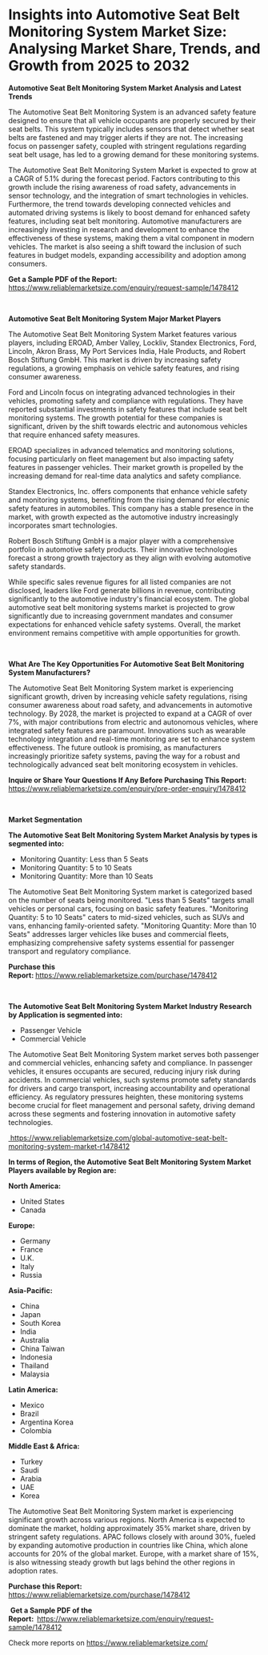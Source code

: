 <p><h1>Insights into Automotive Seat Belt Monitoring System Market Size: Analysing Market Share, Trends, and Growth from 2025 to 2032</h1></p><p><strong>Automotive Seat Belt Monitoring System Market Analysis and Latest Trends</strong></p>
<p><p>The Automotive Seat Belt Monitoring System is an advanced safety feature designed to ensure that all vehicle occupants are properly secured by their seat belts. This system typically includes sensors that detect whether seat belts are fastened and may trigger alerts if they are not. The increasing focus on passenger safety, coupled with stringent regulations regarding seat belt usage, has led to a growing demand for these monitoring systems.</p><p>The Automotive Seat Belt Monitoring System Market is expected to grow at a CAGR of 5.1% during the forecast period. Factors contributing to this growth include the rising awareness of road safety, advancements in sensor technology, and the integration of smart technologies in vehicles. Furthermore, the trend towards developing connected vehicles and automated driving systems is likely to boost demand for enhanced safety features, including seat belt monitoring. Automotive manufacturers are increasingly investing in research and development to enhance the effectiveness of these systems, making them a vital component in modern vehicles. The market is also seeing a shift toward the inclusion of such features in budget models, expanding accessibility and adoption among consumers.</p></p>
<p><strong>Get a Sample PDF of the Report:&nbsp;</strong> <a href="https://www.reliablemarketsize.com/enquiry/request-sample/1478412?utm_campaign=2799&utm_medium=2&utm_source=Github&utm_content=ia&utm_term=23032025&utm_id=automotive-seat-belt-monitoring-system">https://www.reliablemarketsize.com/enquiry/request-sample/1478412</a></p>
<p>&nbsp;</p>
<p><strong>Automotive Seat Belt Monitoring System Major Market Players</strong></p>
<p><p>The Automotive Seat Belt Monitoring System Market features various players, including EROAD, Amber Valley, Lockliv, Standex Electronics, Ford, Lincoln, Akron Brass, My Port Services India, Hale Products, and Robert Bosch Stiftung GmbH. This market is driven by increasing safety regulations, a growing emphasis on vehicle safety features, and rising consumer awareness.</p><p>Ford and Lincoln focus on integrating advanced technologies in their vehicles, promoting safety and compliance with regulations. They have reported substantial investments in safety features that include seat belt monitoring systems. The growth potential for these companies is significant, driven by the shift towards electric and autonomous vehicles that require enhanced safety measures.</p><p>EROAD specializes in advanced telematics and monitoring solutions, focusing particularly on fleet management but also impacting safety features in passenger vehicles. Their market growth is propelled by the increasing demand for real-time data analytics and safety compliance.</p><p>Standex Electronics, Inc. offers components that enhance vehicle safety and monitoring systems, benefiting from the rising demand for electronic safety features in automobiles. This company has a stable presence in the market, with growth expected as the automotive industry increasingly incorporates smart technologies.</p><p>Robert Bosch Stiftung GmbH is a major player with a comprehensive portfolio in automotive safety products. Their innovative technologies forecast a strong growth trajectory as they align with evolving automotive safety standards.</p><p>While specific sales revenue figures for all listed companies are not disclosed, leaders like Ford generate billions in revenue, contributing significantly to the automotive industry's financial ecosystem. The global automotive seat belt monitoring systems market is projected to grow significantly due to increasing government mandates and consumer expectations for enhanced vehicle safety systems. Overall, the market environment remains competitive with ample opportunities for growth.</p></p>
<p>&nbsp;</p>
<p><strong>What Are The Key Opportunities For Automotive Seat Belt Monitoring System Manufacturers?</strong></p>
<p><p>The Automotive Seat Belt Monitoring System market is experiencing significant growth, driven by increasing vehicle safety regulations, rising consumer awareness about road safety, and advancements in automotive technology. By 2028, the market is projected to expand at a CAGR of over 7%, with major contributions from electric and autonomous vehicles, where integrated safety features are paramount. Innovations such as wearable technology integration and real-time monitoring are set to enhance system effectiveness. The future outlook is promising, as manufacturers increasingly prioritize safety systems, paving the way for a robust and technologically advanced seat belt monitoring ecosystem in vehicles.</p></p>
<p><strong>Inquire or Share Your Questions If Any Before Purchasing This Report:</strong> <a href="https://www.reliablemarketsize.com/enquiry/pre-order-enquiry/1478412?utm_campaign=2799&utm_medium=2&utm_source=Github&utm_content=ia&utm_term=23032025&utm_id=automotive-seat-belt-monitoring-system">https://www.reliablemarketsize.com/enquiry/pre-order-enquiry/1478412</a></p>
<p>&nbsp;</p>
<p><strong>Market Segmentation</strong></p>
<p><strong>The Automotive Seat Belt Monitoring System Market Analysis by types is segmented into:</strong></p>
<p><ul><li>Monitoring Quantity: Less than 5 Seats</li><li>Monitoring Quantity: 5 to 10 Seats</li><li>Monitoring Quantity: More than 10 Seats</li></ul></p>
<p><p>The Automotive Seat Belt Monitoring System market is categorized based on the number of seats being monitored. "Less than 5 Seats" targets small vehicles or personal cars, focusing on basic safety features. "Monitoring Quantity: 5 to 10 Seats" caters to mid-sized vehicles, such as SUVs and vans, enhancing family-oriented safety. "Monitoring Quantity: More than 10 Seats" addresses larger vehicles like buses and commercial fleets, emphasizing comprehensive safety systems essential for passenger transport and regulatory compliance.</p></p>
<p><strong>Purchase this Report:&nbsp;</strong><a href="https://www.reliablemarketsize.com/purchase/1478412?utm_campaign=2799&utm_medium=2&utm_source=Github&utm_content=ia&utm_term=23032025&utm_id=automotive-seat-belt-monitoring-system">https://www.reliablemarketsize.com/purchase/1478412</a></p>
<p>&nbsp;</p>
<p><strong>The Automotive Seat Belt Monitoring System Market Industry Research by Application is segmented into:</strong></p>
<p><ul><li>Passenger Vehicle</li><li>Commercial Vehicle</li></ul></p>
<p><p>The Automotive Seat Belt Monitoring System market serves both passenger and commercial vehicles, enhancing safety and compliance. In passenger vehicles, it ensures occupants are secured, reducing injury risk during accidents. In commercial vehicles, such systems promote safety standards for drivers and cargo transport, increasing accountability and operational efficiency. As regulatory pressures heighten, these monitoring systems become crucial for fleet management and personal safety, driving demand across these segments and fostering innovation in automotive safety technologies.</p></p>
<p><a href="https://www.reliablemarketsize.com/global-automotive-seat-belt-monitoring-system-market-r1478412?utm_campaign=2799&utm_medium=2&utm_source=Github&utm_content=ia&utm_term=23032025&utm_id=automotive-seat-belt-monitoring-system">&nbsp;https://www.reliablemarketsize.com/global-automotive-seat-belt-monitoring-system-market-r1478412</a></p>
<p><strong>In terms of Region, the Automotive Seat Belt Monitoring System Market Players available by Region are:</strong></p>
<p>
    <p> <strong> North America: </strong>
        <ul>
            <li>United States</li>
            <li>Canada</li>
        </ul>
        </p> 
    <p> <strong> Europe: </strong>
        <ul>
            <li>Germany</li>
            <li>France</li>
            <li>U.K.</li>
            <li>Italy</li>
            <li>Russia</li>
        </ul>
        </p> 
    <p> <strong> Asia-Pacific: </strong>
        <ul>
            <li>China</li>
            <li>Japan</li>
            <li>South Korea</li>
            <li>India</li>
            <li>Australia</li>
            <li>China Taiwan</li>
            <li>Indonesia</li>
            <li>Thailand</li>
            <li>Malaysia</li>
        </ul>
        </p> 
    <p> <strong> Latin America: </strong>
        <ul>
            <li>Mexico</li>
            <li>Brazil</li>
            <li>Argentina Korea</li>
            <li>Colombia</li>
        </ul>
        </p> 
    <p> <strong> Middle East & Africa: </strong>
        <ul>
            <li>Turkey</li>
            <li>Saudi</li>
            <li>Arabia</li>
            <li>UAE</li>
            <li>Korea</li>
        </ul>
    </p>
    </p>
<p><p>The Automotive Seat Belt Monitoring System market is experiencing significant growth across various regions. North America is expected to dominate the market, holding approximately 35% market share, driven by stringent safety regulations. APAC follows closely with around 30%, fueled by expanding automotive production in countries like China, which alone accounts for 20% of the global market. Europe, with a market share of 15%, is also witnessing steady growth but lags behind the other regions in adoption rates.</p></p>
<p><strong>Purchase this Report: </strong><a href="https://www.reliablemarketsize.com/purchase/1478412?utm_campaign=2799&utm_medium=2&utm_source=Github&utm_content=ia&utm_term=23032025&utm_id=automotive-seat-belt-monitoring-system">https://www.reliablemarketsize.com/purchase/1478412</a></p>
<p>&nbsp;<strong>Get a Sample PDF of the Report:&nbsp;&nbsp;</strong><a href="https://www.reliablemarketsize.com/enquiry/request-sample/1478412?utm_campaign=2799&utm_medium=2&utm_source=Github&utm_content=ia&utm_term=23032025&utm_id=automotive-seat-belt-monitoring-system">https://www.reliablemarketsize.com/enquiry/request-sample/1478412</a></p>
<p><strong></strong></p>
<p>Check more reports on <a href="https://www.reliablemarketsize.com/?utm_campaign=2799&utm_medium=2&utm_source=Github&utm_content=ia&utm_term=23032025&utm_id=automotive-seat-belt-monitoring-system">https://www.reliablemarketsize.com/</a></p>